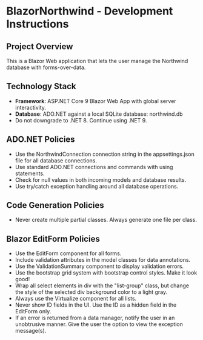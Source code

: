 # BlazorNorthwind - Development Instructions

## Project Overview
This is a Blazor Web application that lets the user manage the Northwind database with forms-over-data.

## Technology Stack
- **Framework**: ASP.NET Core 9 Blazor Web App with global server interactivity. 
- **Database**: ADO.NET against a local SQLite database: northwind.db
- Do not downgrade to .NET 8. Continue using .NET 9.

## ADO.NET Policies
- Use the NorthwindConnection connection string in the appsettings.json file for all database connections.
- Use standard ADO.NET connections and commands with using statements.
- Check for null values in both incoming models and database results.
- Use try/catch exception handling around all database operations.

## Code Generation Policies
- Never create multiple partial classes. Always generate one file per class.

## Blazor EditForm Policies
- Use the EditForm component for all forms.
- Include validation attributes in the model classes for data annotations.
- Use the ValidationSummary component to display validation errors.
- Use the bootstrap grid system with bootstrap control styles. Make it look good!
- Wrap all select elements in div with the "list-group" class, but change the style of the selected div background color to a light gray.
- Always use the Virtualize component for all lists.
- Never show ID fields in the UI. Use the ID as a hidden field in the EditForm only.
- If an error is returned from a data manager, notify the user in an unobtrusive manner. Give the user the option to view the exception message(s).